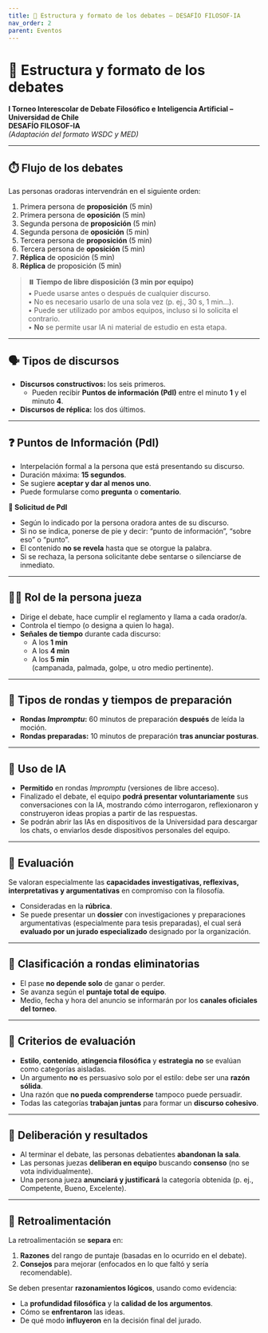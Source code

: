 ```yaml
---
title: 🧭 Estructura y formato de los debates — DESAFÍO FILOSOF-IA
nav_order: 2
parent: Eventos
---
```


# 🧭 Estructura y formato de los debates
**I Torneo Interescolar de Debate Filosófico e Inteligencia Artificial – Universidad de Chile**  
**DESAFÍO FILOSOF-IA**  
*(Adaptación del formato WSDC y MED)*

---

## ⏱️ Flujo de los debates

Las personas oradoras intervendrán en el siguiente orden:

1. Primera persona de **proposición** (5 min)  
2. Primera persona de **oposición** (5 min)  
3. Segunda persona de **proposición** (5 min)  
4. Segunda persona de **oposición** (5 min)  
5. Tercera persona de **proposición** (5 min)  
6. Tercera persona de **oposición** (5 min)  
7. **Réplica** de oposición (5 min)  
8. **Réplica** de proposición (5 min)

> **⏸️ Tiempo de libre disposición (3 min por equipo)**  
> • Puede usarse antes o después de cualquier discurso.  
> • No es necesario usarlo de una sola vez (p. ej., 30 s, 1 min…).  
> • Puede ser utilizado por ambos equipos, incluso si lo solicita el contrario.  
> • **No** se permite usar IA ni material de estudio en esta etapa.

---

## 🗣️ Tipos de discursos

- **Discursos constructivos:** los seis primeros.  
  - Pueden recibir **Puntos de información (PdI)** entre el minuto **1** y el minuto **4**.
- **Discursos de réplica:** los dos últimos.

---

## ❓ Puntos de Información (PdI)

- Interpelación formal a la persona que está presentando su discurso.  
- Duración máxima: **15 segundos**.  
- Se sugiere **aceptar y dar al menos uno**.  
- Puede formularse como **pregunta** o **comentario**.

**💬 Solicitud de PdI**
- Según lo indicado por la persona oradora antes de su discurso.  
- Si no se indica, ponerse de pie y decir: “punto de información”, “sobre eso” o “punto”.  
- El contenido **no se revela** hasta que se otorgue la palabra.  
- Si se rechaza, la persona solicitante debe sentarse o silenciarse de inmediato.

---

## 👩‍⚖️ Rol de la persona jueza

- Dirige el debate, hace cumplir el reglamento y llama a cada orador/a.  
- Controla el tiempo (o designa a quien lo haga).  
- **Señales de tiempo** durante cada discurso:  
  - A los **1 min**  
  - A los **4 min**  
  - A los **5 min**  
  (campanada, palmada, golpe, u otro medio pertinente).

---

## 🧩 Tipos de rondas y tiempos de preparación

- **Rondas *Impromptu*:** 60 minutos de preparación **después** de leída la moción.  
- **Rondas preparadas:** 10 minutos de preparación **tras anunciar posturas**.

---

## 🤖 Uso de IA

- **Permitido** en rondas *Impromptu* (versiones de libre acceso).  
- Finalizado el debate, el equipo **podrá presentar voluntariamente** sus conversaciones con la IA, mostrando cómo interrogaron, reflexionaron y construyeron ideas propias a partir de las respuestas.  
- Se podrán abrir las IAs en dispositivos de la Universidad para descargar los chats, o enviarlos desde dispositivos personales del equipo.

---

## 🧪 Evaluación

Se valoran especialmente las **capacidades investigativas, reflexivas, interpretativas y argumentativas** en compromiso con la filosofía.

- Consideradas en la **rúbrica**.  
- Se puede presentar un **dossier** con investigaciones y preparaciones argumentativas (especialmente para tesis preparadas), el cual será **evaluado por un jurado especializado** designado por la organización.

---

## 🏅 Clasificación a rondas eliminatorias

- El pase **no depende solo** de ganar o perder.  
- Se avanza según el **puntaje total de equipo**.  
- Medio, fecha y hora del anuncio se informarán por los **canales oficiales del torneo**.

---

## 📐 Criterios de evaluación

- **Estilo**, **contenido**, **atingencia filosófica** y **estrategia** **no** se evalúan como categorías aisladas.  
- Un argumento **no** es persuasivo solo por el estilo: debe ser una **razón sólida**.  
- Una razón que **no pueda comprenderse** tampoco puede persuadir.  
- Todas las categorías **trabajan juntas** para formar un **discurso cohesivo**.

---

## 🤝 Deliberación y resultados

- Al terminar el debate, las personas debatientes **abandonan la sala**.  
- Las personas juezas **deliberan en equipo** buscando **consenso** (no se vota individualmente).  
- Una persona jueza **anunciará y justificará** la categoría obtenida (p. ej., Competente, Bueno, Excelente).

---

## 🧭 Retroalimentación

La retroalimentación se **separa** en:

1. **Razones** del rango de puntaje (basadas en lo ocurrido en el debate).  
2. **Consejos** para mejorar (enfocados en lo que faltó y sería recomendable).

Se deben presentar **razonamientos lógicos**, usando como evidencia:
- La **profundidad filosófica** y la **calidad de los argumentos**.  
- Cómo se **enfrentaron** las ideas.  
- De qué modo **influyeron** en la decisión final del jurado.
